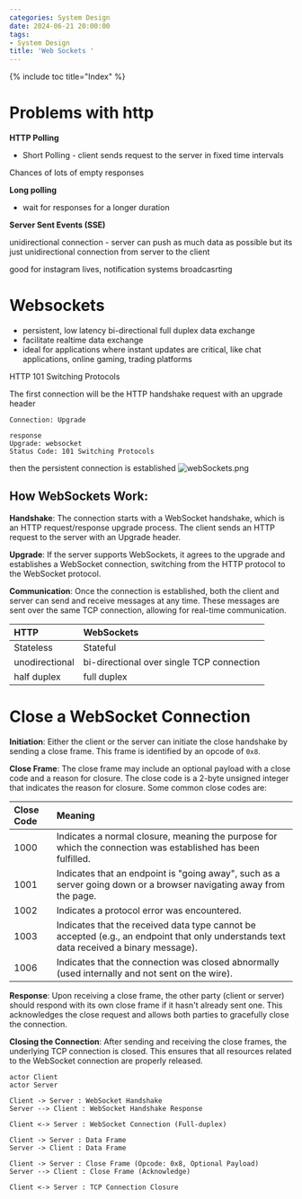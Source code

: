 ```yaml
---
categories: System Design
date: 2024-06-21 20:00:00
tags:
- System Design
title: 'Web Sockets '
---
```


{% include toc title="Index" %}

# Problems with http

**HTTP Polling**

- Short Polling - client sends request to the server in fixed time intervals

Chances of lots of empty responses

**Long polling**

- wait for responses for a longer duration

**Server Sent Events  (SSE)**

unidirectional connection - server can push as much data as possible but its
just unidirectional connection from server to the client

good for instagram lives, notification systems broadcasrting

# Websockets

- persistent, low latency bi-directional full duplex data exchange
- facilitate realtime data exchange
- ideal for applications where instant updates are critical, like chat
  applications, online gaming, trading platforms

HTTP 101 Switching Protocols

The first connection will be the HTTP handshake request with an upgrade header

```shell
Connection: Upgrade

response
Upgrade: websocket
Status Code: 101 Switching Protocols
```

then the persistent connection is established
![webSockets.png](..%2F..%2Fassets%2Fimages%2FwebSockets.png)

## How WebSockets Work:

**Handshake**: The connection starts with a WebSocket handshake, which is an
HTTP request/response upgrade process. The client sends an HTTP request to the
server with an Upgrade header.

**Upgrade**: If the server supports WebSockets, it agrees to the upgrade and
establishes a WebSocket connection, switching from the HTTP protocol to the
WebSocket protocol.

**Communication**: Once the connection is established, both the client and
server can send and receive messages at any time. These messages are sent over
the same TCP connection, allowing for real-time communication.

| HTTP           | WebSockets                                |
|:---------------|:------------------------------------------|
| Stateless      | Stateful                                  |  
| unodirectional | bi-directional over single TCP connection |
| half duplex    | full duplex                               |

# Close a WebSocket Connection

**Initiation**: Either the client or the server can initiate the close handshake
by sending a close frame. This frame is identified by an opcode of `0x8`.

**Close Frame**: The close frame may include an optional payload with a close
code and a reason for closure. The close code is a 2-byte unsigned integer that
indicates the reason for closure. Some common close codes are:

| Close Code | Meaning                                                                                                                                 |
|:-----------|:----------------------------------------------------------------------------------------------------------------------------------------|
| 1000       | Indicates a normal closure, meaning the purpose for which the connection was established has been fulfilled.                            |
| 1001       | Indicates that an endpoint is "going away", such as a server going down or a browser navigating away from the page.                     |
| 1002       | Indicates a protocol error was encountered.                                                                                             |
| 1003       | Indicates that the received data type cannot be accepted (e.g., an endpoint that only understands text data received a binary message). |
| 1006       | Indicates that the connection was closed abnormally (used internally and not sent on the wire).                                         |

**Response**: Upon receiving a close frame, the other party (client or server)
should respond with its own close frame if it hasn't already sent one. This
acknowledges the close request and allows both parties to gracefully close the
connection.

**Closing the Connection**: After sending and receiving the close frames, the
underlying TCP connection is closed. This ensures that all resources related to
the WebSocket connection are properly released.

 ```plantuml!
actor Client
actor Server

Client -> Server : WebSocket Handshake
Server --> Client : WebSocket Handshake Response

Client <-> Server : WebSocket Connection (Full-duplex)

Client -> Server : Data Frame
Server -> Client : Data Frame

Client -> Server : Close Frame (Opcode: 0x8, Optional Payload)
Server --> Client : Close Frame (Acknowledge)

Client <-> Server : TCP Connection Closure
```